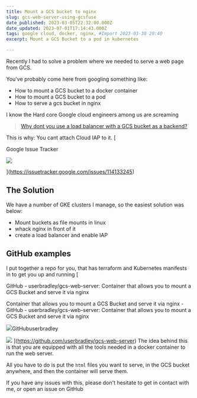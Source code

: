 ```yaml
---
title: Mount a GCS bucket to nginx
slug: gcs-web-server-using-gcsfuse
date_published: 2023-03-05T22:32:00.000Z
date_updated: 2023-07-01T17:14:43.000Z
tags: google cloud, docker, nginx, #Import 2023-03-30 20:40
excerpt: Mount a GCS Bucket to a pod in kubernetes

---
```


Recently I had to solve a problem where we needed to serve a web page from GCS.

You've probably come here from googling something like:

- How to mount a GCS bucket to a docker container
- How to mount a GCS bucket to a pod
- How to serve a gcs bucket in nginx

I know the Hard core Google cloud engineers among us are screaming 

> [Why dont you use a load balancer with a GCS bucket as a backend?](https://cloud.google.com/load-balancing/docs/https/ext-load-balancer-backend-buckets)

This is why: You cant attach Cloud IAP to it. 
[

Google Issue Tracker

![](https://www.gstatic.com/buganizer/img/v0/favicon.ico)

](https://issuetracker.google.com/issues/114133245)
## The Solution

We have a number of GKE clusters I manage, so the easiest solution was below:

- Mount buckets as file mounts in linux
- whack nginx in front of it
- create a load balancer and enable IAP

## GitHub examples

I put together a repo for you, that has terraform and Kubernetes manifests in to get you up and running
[

GitHub - userbradley/gcs-web-server: Container that allows you to mount a GCS Bucket and serve it via nginx

Container that allows you to mount a GCS Bucket and serve it via nginx - GitHub - userbradley/gcs-web-server: Container that allows you to mount a GCS Bucket and serve it via nginx

![](https://github.githubassets.com/favicons/favicon.svg)GitHubuserbradley

![](https://opengraph.githubassets.com/549a2784b6270b8fcf62f865f6b6d01de2dfb93915f7d575c5f89e0d6e5440d4/userbradley/gcs-web-server)
](https://github.com/userbradley/gcs-web-server)
The idea behind this is that you are equipped with all the tools needed in a docker container to run the web server.

All you have to do is put the `html` files you want to serve, in the GCS bucket anywhere, and then the container will serve them.

If you have any issues with this, please don't hesitate to get in contact with me, or open an issue on GitHub
